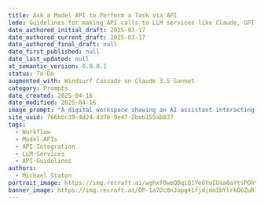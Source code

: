 ```yaml
---
title: Ask a Model API to Perform a Task via API
lede: Guidelines for making API calls to LLM services like Claude, GPT-4, and Groq
date_authored_initial_draft: 2025-03-17
date_authored_current_draft: 2025-03-17
date_authored_final_draft: null
date_first_published: null
date_last_updated: null
at_semantic_version: 0.0.0.1
status: To-Do
augmented_with: Windsurf Cascade on Claude 3.5 Sonnet
category: Prompts
date_created: 2025-04-16
date_modified: 2025-04-16
image_prompt: "A digital workspace showing an AI assistant interacting with multiple model APIs, sending and receiving data. Visuals include floating API icons, code snippets, and a glowing neural network, symbolizing seamless integration and intelligent automation."
site_uuid: 766bbc39-4d24-437b-9e47-2beb155ab837
tags:
  - Workflow
  - Model-APIs
  - API-Integration
  - LLM-Services
  - API-Guidelines
authors:
  - Michael Staton
portrait_image: https://img.recraft.ai/wghxfOweQOqiQ1Ye6YoIUaa8aYtsPOhYEDYL9efbV3U/rs:fit:1024:2048:0/raw:1/plain/abs://external/images/493ee04a-7e49-4074-a05f-9e02bdb18ef0
banner_image: https://img.recraft.ai/DP-1a7Dc0nJopg41fjdjdmIbYlrkO6ZuRltj9NwsMZA/rs:fit:2048:1024:0/raw:1/plain/abs://external/images/8eb78251-5a07-4c03-a1ea-17b6a49542d4
---
```

